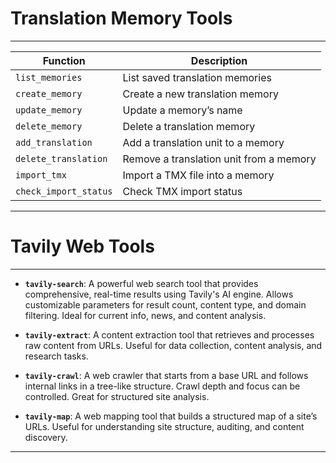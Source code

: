 # Translation Memory Tools

---

| Function                | Description                               |
|------------------------|-------------------------------------------|
| `list_memories`       | List saved translation memories           |
| `create_memory`       | Create a new translation memory           |
| `update_memory`       | Update a memory’s name                    |
| `delete_memory`       | Delete a translation memory               |
| `add_translation`     | Add a translation unit to a memory        |
| `delete_translation`  | Remove a translation unit from a memory   |
| `import_tmx`          | Import a TMX file into a memory           |
| `check_import_status` | Check TMX import status                   |

---













# Tavily Web Tools

---

- **`tavily-search`**: A powerful web search tool that provides comprehensive, real-time results using Tavily's AI engine. Allows customizable parameters for result count, content type, and domain filtering. Ideal for current info, news, and content analysis.

- **`tavily-extract`**: A content extraction tool that retrieves and processes raw content from URLs. Useful for data collection, content analysis, and research tasks.

- **`tavily-crawl`**: A web crawler that starts from a base URL and follows internal links in a tree-like structure. Crawl depth and focus can be controlled. Great for structured site analysis.

- **`tavily-map`**: A web mapping tool that builds a structured map of a site’s URLs. Useful for understanding site structure, auditing, and content discovery.

---

